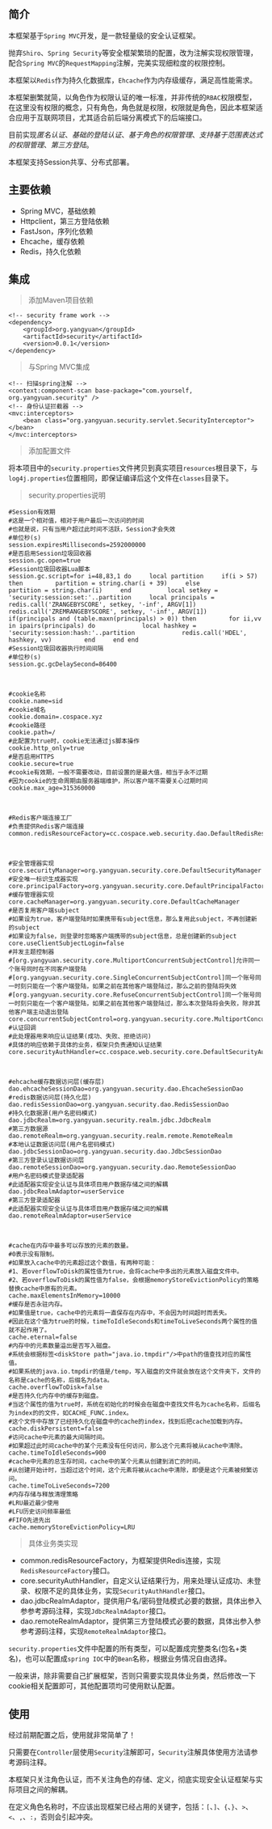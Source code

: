 ## 简介

本框架基于`Spring MVC`开发，是一款轻量级的安全认证框架。

抛弃`Shiro`、`Spring Security`等安全框架繁琐的配置，改为注解实现权限管理，配合`Spring MVC`的`RequestMapping`注解，完美实现细粒度的权限控制。

本框架以`Redis`作为持久化数据库，`Ehcache`作为内存级缓存，满足高性能需求。

本框架删繁就简，以角色作为权限认证的唯一标准，并非传统的`RBAC`权限模型，在这里没有权限的概念，只有角色，角色就是权限，权限就是角色，因此本框架适合应用于互联网项目，尤其适合前后端分离模式下的后端接口。

目前实现*匿名认证*、*基础的登陆认证*、*基于角色的权限管理*、*支持基于范围表达式的权限管理*、*第三方登陆*。

本框架支持Session共享、分布式部署。

## 主要依赖

* Spring MVC，基础依赖
* Httpclient，第三方登陆依赖
* FastJson，序列化依赖
* Ehcache，缓存依赖
* Redis，持久化依赖

## 集成

> 添加Maven项目依赖

```
<!-- security frame work -->
<dependency>
    <groupId>org.yangyuan</groupId>
    <artifactId>security</artifactId>
    <version>0.0.1</version>
</dependency>
```

> 与Spring MVC集成

```
<!-- 扫描spring注解 -->
<context:component-scan base-package="com.yourself, org.yangyuan.security" />
<!-- 身份认证拦截器 -->
<mvc:interceptors>
    <bean class="org.yangyuan.security.servlet.SecurityInterceptor"></bean>
</mvc:interceptors>
```

> 添加配置文件

将本项目中的`security.properties`文件拷贝到真实项目`resources`根目录下，与`log4j.properties`位置相同，即保证编译后这个文件在`classes`目录下。

>security.properties说明

```
#Session有效期
#这是一个相对值，相对于用户最后一次访问的时间
#也就是说，只有当用户超过此时间不活跃，Session才会失效
#单位秒(s)
session.expiresMilliseconds=2592000000
#是否启用Session垃圾回收器
session.gc.open=true
#Session垃圾回收器Lua脚本
session.gc.script=for i=48,83,1 do     local partition     if(i > 57) then         partition = string.char(i + 39)     else         partition = string.char(i)     end          local setkey = 'security:session:set:'..partition     local principals = redis.call('ZRANGEBYSCORE', setkey, '-inf', ARGV[1])     redis.call('ZREMRANGEBYSCORE', setkey, '-inf', ARGV[1])     if(principals and (table.maxn(principals) > 0)) then         for ii,vv in ipairs(principals) do             local hashkey = 'security:session:hash:'..partition             redis.call('HDEL', hashkey, vv)         end     end end
#Session垃圾回收器执行时间间隔
#单位秒(s)
session.gc.gcDelaySecond=86400



#cookie名称
cookie.name=sid
#cookie域名
cookie.domain=.cospace.xyz
#cookie路径
cookie.path=/
#此配置为true时，cookie无法通过js脚本操作
cookie.http_only=true
#是否启用HTTPS
cookie.secure=true
#cookie有效期，一般不需要改动，目前设置的是最大值，相当于永不过期
#因为cookie的生命周期由服务器端维护，所以客户端不需要关心过期时间
cookie.max_age=315360000



#Redis客户端连接工厂
#负责提供Redis客户端连接
common.redisResourceFactory=cc.cospace.web.security.dao.DefaultRedisResourceFactory



#安全管理器实现
core.securityManager=org.yangyuan.security.core.DefaultSecurityManager
#安全唯一标识生成器实现
core.principalFactory=org.yangyuan.security.core.DefaultPrincipalFactory
#缓存管理器实现
core.cacheManager=org.yangyuan.security.core.DefaultCacheManager
#是否复用客户端subject
#如果设为true，客户端登陆时如果携带有subject信息，那么复用此subject，不再创建新的subject
#如果设为false，则登录时忽略客户端携带的subject信息，总是创建新的subject
core.useClientSubjectLogin=false
#并发主题控制器
#[org.yangyuan.security.core.MultiportConcurrentSubjectControl]允许同一个账号同时在不同客户端登陆
#[org.yangyuan.security.core.SingleConcurrentSubjectControl]同一个账号同一时刻只能在一个客户端登陆，如果之前在其他客户端登陆过，那么之前的登陆将失效
#[org.yangyuan.security.core.RefuseConcurrentSubjectControl]同一个账号同一时刻只能在一个客户端登陆，如果之前在其他客户端登陆过，那么本次登陆将会失败，除非其他客户端主动退出登陆
core.concurrentSubjectControl=org.yangyuan.security.core.MultiportConcurrentSubjectControl
#认证回调
#此处理器用来响应认证结果(成功、失败、拒绝访问)
#具体的响应依赖于具体的业务，框架只负责通知认证结果
core.securityAuthHandler=cc.cospace.web.security.core.DefaultSecurityAuthHandler



#ehcache缓存数据访问层(缓存层)
dao.ehcacheSessionDao=org.yangyuan.security.dao.EhcacheSessionDao
#redis数据访问层(持久化层)
dao.redisSessionDao=org.yangyuan.security.dao.RedisSessionDao
#持久化数据源(用户名密码模式)
dao.jdbcRealm=org.yangyuan.security.realm.jdbc.JdbcRealm
#第三方数据源
dao.remoteRealm=org.yangyuan.security.realm.remote.RemoteRealm
#本地认证数据访问层(用户名密码模式)
dao.jdbcSessionDao=org.yangyuan.security.dao.JdbcSessionDao
#第三方登录认证数据访问层
dao.remoteSessionDao=org.yangyuan.security.dao.RemoteSessionDao
#用户名密码模式登录适配器
#此适配器实现安全认证与具体项目用户数据存储之间的解耦
dao.jdbcRealmAdaptor=userService
#第三方登录适配器
#此适配器实现安全认证与具体项目用户数据存储之间的解耦
dao.remoteRealmAdaptor=userService



#cache在内存中最多可以存放的元素的数量。
#0表示没有限制。
#如果放入cache中的元素超过这个数值，有两种可能：
#1、若overflowToDisk的属性值为true，会将cache中多出的元素放入磁盘文件中。
#2、若overflowToDisk的属性值为false，会根据memoryStoreEvictionPolicy的策略替换cache中原有的元素。
cache.maxElementsInMemory=10000
#缓存是否永驻内存。
#如果值是true，cache中的元素将一直保存在内存中，不会因为时间超时而丢失。
#因此在这个值为true的时候，timeToIdleSeconds和timeToLiveSeconds两个属性的值就不起作用了。
cache.eternal=false
#内存中的元素数量溢出是否写入磁盘。
#系统会根据标签<diskStore path="java.io.tmpdir"/>中path的值查找对应的属性值。
#如果系统的java.io.tmpdir的值是/temp，写入磁盘的文件就会放在这个文件夹下，文件的名称是cache的名称，后缀名为data。
cache.overflowToDisk=false
#是否持久化内存中的缓存到磁盘。
#当这个属性的值为true时，系统在初始化的时候会在磁盘中查找文件名为cache名称，后缀名为index的的文件，如CACHE_FUNC.index。
#这个文件中存放了已经持久化在磁盘中的cache的index，找到后把cache加载到内存。
cache.diskPersistent=false
#访问cache中元素的最大间隔时间。
#如果超过此时间cache中的某个元素没有任何访问，那么这个元素将被从cache中清除。
cache.timeToIdleSeconds=900
#cache中元素的总生存时间，cache中的某个元素从创建到消亡的时间。
#从创建开始计时，当超过这个时间，这个元素将被从cache中清除，即便是这个元素被频繁访问。
cache.timeToLiveSeconds=7200
#内存存储与释放清理策略
#LRU最近最少使用
#LFU历史访问频率最低
#FIFO先进先出
cache.memoryStoreEvictionPolicy=LRU
```

> 具体业务类实现

* common.redisResourceFactory，为框架提供Redis连接，实现`RedisResourceFactory`接口。
* core.securityAuthHandler，自定义认证结果行为，用来处理认证成功、未登录、权限不足的具体业务，实现`SecurityAuthHandler`接口。
* dao.jdbcRealmAdaptor，提供用户名/密码登陆模式必要的数据，具体出参入参参考源码注释，实现`JdbcRealmAdaptor`接口。
* dao.remoteRealmAdaptor，提供第三方登陆模式必要的数据，具体出参入参参考源码注释，实现`RemoteRealmAdaptor`接口。

`security.properties`文件中配置的所有类型，可以配置成完整类名(包名+类名)，也可以配置成`spring IOC`中的`Bean`名称，根据业务情况自由选择。

一般来讲，除非需要自己扩展框架，否则只需要实现具体业务类，然后修改一下cookie相关配置即可，其他配置项均可使用默认配置。

## 使用

经过前期配置之后，使用就非常简单了！

只需要在`Controller`层使用`Security`注解即可，`Security`注解具体使用方法请参考源码注释。

本框架只关注角色认证，而不关注角色的存储、定义，彻底实现安全认证框架与实际项目之间的解耦。

在定义角色名称时，不应该出现框架已经占用的关键字，包括：`[`、`]`、`{`、`}`、`>`、`<`、`,`、`:`，否则会引起冲突。

